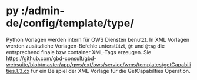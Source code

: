 # py :/admin-de/config/template/type/

Python Vorlagen werden intern für OWS Diensten benutzt. In XML Vorlagen werden zusätzliche Vorlagen-Befehle unterstützt, `@t` und `@tag` die entsprechend finale bzw container XML-Tags erzeugen. Sie https://github.com/gbd-consult/gbd-websuite/blob/master/app/gws/ext/ows/service/wms/templates/getCapabilities.1.3.cx für ein Beispiel der XML Vorlage für die GetCapabilties Operation.
